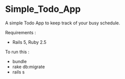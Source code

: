 # Simple_Todo_App
A simple Todo App to keep track of your busy schedule.

Requirements :
* Rails 5, Ruby 2.5

To run this :
* bundle
* rake db:migrate
* rails s
